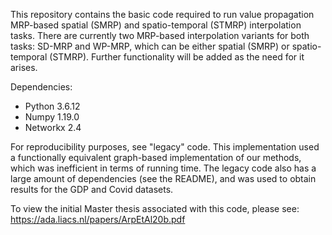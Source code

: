 This repository contains the basic code required to run value propagation MRP-based spatial (SMRP) and spatio-temporal (STMRP) interpolation tasks. 
There are currently two MRP-based interpolation variants for both
tasks: SD-MRP and WP-MRP, which can be either spatial (SMRP) or 
spatio-temporal (STMRP). 
Further functionality will be added as the need for it arises.

Dependencies:
- Python            3.6.12
- Numpy             1.19.0
- Networkx          2.4

For reproducibility purposes, see "legacy" code. This implementation
used a functionally equivalent graph-based implementation of our methods, 
which was inefficient in terms of running time. The legacy code also
has a large amount of dependencies (see the README), and
was used to obtain results for the GDP and Covid datasets. 

To view the initial Master thesis associated with this code, please
see: https://ada.liacs.nl/papers/ArpEtAl20b.pdf 